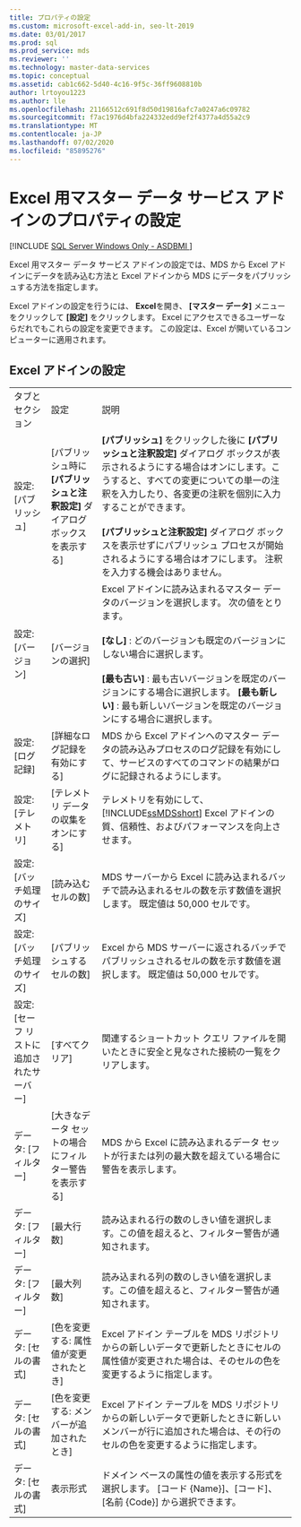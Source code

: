 ```yaml
---
title: プロパティの設定
ms.custom: microsoft-excel-add-in, seo-lt-2019
ms.date: 03/01/2017
ms.prod: sql
ms.prod_service: mds
ms.reviewer: ''
ms.technology: master-data-services
ms.topic: conceptual
ms.assetid: cab1c662-5d40-4c16-9f5c-36ff9608810b
author: lrtoyou1223
ms.author: lle
ms.openlocfilehash: 21166512c691f8d50d19816afc7a0247a6c09782
ms.sourcegitcommit: f7ac1976d4bfa224332edd9ef2f4377a4d55a2c9
ms.translationtype: MT
ms.contentlocale: ja-JP
ms.lasthandoff: 07/02/2020
ms.locfileid: "85895276"
---
```

# <a name="setting-properties-for-master-data-services-add-in-for-excel"></a>Excel 用マスター データ サービス アドインのプロパティの設定

[!INCLUDE [SQL Server Windows Only - ASDBMI ](../../includes/applies-to-version/sql-windows-only-asdbmi.md)]

  Excel 用マスター データ サービス アドインの設定では、MDS から Excel アドインにデータを読み込む方法と Excel アドインから MDS にデータをパブリッシュする方法を指定します。  
  
 Excel アドインの設定を行うには、 **Excel**を開き、 **[マスター データ]** メニューをクリックして **[設定]** をクリックします。 Excel にアクセスできるユーザーならだれでもこれらの設定を変更できます。 この設定は、Excel が開いているコンピューターに適用されます。  
  
## <a name="excel-add-in-settings"></a>Excel アドインの設定  
  
||||  
|-|-|-|  
|タブとセクション|設定|説明|  
|設定: [パブリッシュ]|[パブリッシュ時に **[パブリッシュと注釈設定]** ダイアログ ボックスを表示する]|**[パブリッシュ]** をクリックした後に **[パブリッシュと注釈設定]** ダイアログ ボックスが表示されるようにする場合はオンにします。こうすると、すべての変更についての単一の注釈を入力したり、各変更の注釈を個別に入力することができます。<br /><br /> **[パブリッシュと注釈設定]** ダイアログ ボックスを表示せずにパブリッシュ プロセスが開始されるようにする場合はオフにします。 注釈を入力する機会はありません。|  
|設定: [バージョン]|[バージョンの選択]|Excel アドインに読み込まれるマスター データのバージョンを選択します。 次の値をとります。<br /><br /> **[なし]** : どのバージョンも既定のバージョンにしない場合に選択します。<br /><br /> **[最も古い]** : 最も古いバージョンを既定のバージョンにする場合に選択します。 **[最も新しい]** : 最も新しいバージョンを既定のバージョンにする場合に選択します。|  
|設定: [ログ記録]|[詳細なログ記録を有効にする]|MDS から Excel アドインへのマスター データの読み込みプロセスのログ記録を有効にして、サービスのすべてのコマンドの結果がログに記録されるようにします。|  
|設定: [テレメトリ]|[テレメトリ データの収集をオンにする]|テレメトリを有効にして、 [!INCLUDE[ssMDSshort](../../includes/ssmdsshort-md.md)] Excel アドインの質、信頼性、およびパフォーマンスを向上させます。|  
|設定: [バッチ処理のサイズ]|[読み込むセルの数]|MDS サーバーから Excel に読み込まれるバッチで読み込まれるセルの数を示す数値を選択します。 既定値は 50,000 セルです。|  
|設定: [バッチ処理のサイズ]|[パブリッシュするセルの数]|Excel から MDS サーバーに返されるバッチでパブリッシュされるセルの数を示す数値を選択します。 既定値は 50,000 セルです。|  
|設定: [セーフ リストに追加されたサーバー]|[すべてクリア]|関連するショートカット クエリ ファイルを開いたときに安全と見なされた接続の一覧をクリアします。|  
|データ: [フィルター]|[大きなデータ セットの場合にフィルター警告を表示する]|MDS から Excel に読み込まれるデータ セットが行または列の最大数を超えている場合に警告を表示します。|  
|データ: [フィルター]|[最大行数]|読み込まれる行の数のしきい値を選択します。この値を超えると、フィルター警告が通知されます。|  
|データ: [フィルター]|[最大列数]|読み込まれる列の数のしきい値を選択します。この値を超えると、フィルター警告が通知されます。|  
|データ: [セルの書式]|[色を変更する: 属性値が変更されたとき]|Excel アドイン テーブルを MDS リポジトリからの新しいデータで更新したときにセルの属性値が変更された場合は、そのセルの色を変更するように指定します。|  
|データ: [セルの書式]|[色を変更する: メンバーが追加されたとき]|Excel アドイン テーブルを MDS リポジトリからの新しいデータで更新したときに新しいメンバーが行に追加された場合は、その行のセルの色を変更するように指定します。|  
|データ: [セルの書式]|表示形式|ドメイン ベースの属性の値を表示する形式を選択します。 [コード {Name}]、[コード]、[名前 {Code}] から選択できます。|  
  
  
